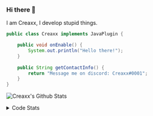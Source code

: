 ### Hi there 👋

I am Creaxx, I develop stupid things. 

```java
public class Creaxx implements JavaPlugin {

    public void onEnable() {
        System.out.println("Hello there!");
    }
    
    public String getContactInfo() {
        return "Message me on discord: Creaxx#0001";
    }
}
```

![Creaxx's Github Stats](https://github-readme-stats.vercel.app/api?username=CreaxxOG&show_icons=true&theme=dark&count_private=true)

<details>
  <summary>Code Stats</summary>

<!--START_SECTION:waka-->
![Code Time](http://img.shields.io/badge/Code%20Time-651%20hrs%204%20mins-blue)

![Lines of code](https://img.shields.io/badge/From%20Hello%20World%20I%27ve%20Written-26%20Thousand%20lines%20of%20code-blue)

**🐱 My GitHub Data** 

> 🏆 94 Contributions in the Year 2022
 > 
> 📦 388.6 kB Used in GitHub's Storage 
 > 
> 🚫 Not Opted to Hire
 > 
> 📜 1 Public Repository 
 > 
> 🔑 5 Private Repositories  
 > 
**I'm a Night 🦉** 

```text
🌞 Morning    15 commits     ██░░░░░░░░░░░░░░░░░░░░░░░   8.47% 
🌆 Daytime    60 commits     ████████░░░░░░░░░░░░░░░░░   33.9% 
🌃 Evening    97 commits     █████████████░░░░░░░░░░░░   54.8% 
🌙 Night      5 commits      ░░░░░░░░░░░░░░░░░░░░░░░░░   2.82%

```
📅 **I'm Most Productive on Thursday** 

```text
Monday       20 commits     ██░░░░░░░░░░░░░░░░░░░░░░░   11.3% 
Tuesday      22 commits     ███░░░░░░░░░░░░░░░░░░░░░░   12.43% 
Wednesday    25 commits     ███░░░░░░░░░░░░░░░░░░░░░░   14.12% 
Thursday     34 commits     ████░░░░░░░░░░░░░░░░░░░░░   19.21% 
Friday       30 commits     ████░░░░░░░░░░░░░░░░░░░░░   16.95% 
Saturday     27 commits     ███░░░░░░░░░░░░░░░░░░░░░░   15.25% 
Sunday       19 commits     ██░░░░░░░░░░░░░░░░░░░░░░░   10.73%

```


📊 **This Week I Spent My Time On** 

```text
💬 Programming Languages: 
Java                     9 hrs 40 mins       ████████████████████████░   97.71% 
XML                      6 mins              ░░░░░░░░░░░░░░░░░░░░░░░░░   1.06% 
YAML                     5 mins              ░░░░░░░░░░░░░░░░░░░░░░░░░   0.96% 
TypeScript               1 min               ░░░░░░░░░░░░░░░░░░░░░░░░░   0.25% 
Kotlin                   0 secs              ░░░░░░░░░░░░░░░░░░░░░░░░░   0.0%

🔥 Editors: 
IntelliJ                 9 hrs 54 mins       █████████████████████████   100.0%

```

**I Mostly Code in Java** 

```text
Java                     5 repos             █████████████████░░░░░░░░   71.43% 
EJS                      1 repo              ███░░░░░░░░░░░░░░░░░░░░░░   14.29% 
Kotlin                   1 repo              ███░░░░░░░░░░░░░░░░░░░░░░   14.29%

```



 Last Updated on 25/05/2022 12:48:48 UTC
<!--END_SECTION:waka-->
</details>
